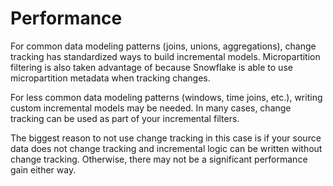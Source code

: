 # Performance

For common data modeling patterns (joins, unions,
aggregations), change tracking has standardized ways
to build incremental models. Micropartition filtering
is also taken advantage of because Snowflake is able
to use micropartition metadata when tracking changes.

For less common data modeling patterns (windows, time
joins, etc.), writing custom incremental models may
be needed. In many cases, change tracking can be used
as part of your incremental filters.

The biggest reason to not use change tracking in this
case is if your source data does not change tracking
and incremental logic can be written without change
tracking. Otherwise, there may not be a significant
performance gain either way.
